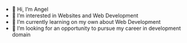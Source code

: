 - 👋 Hi, I’m Angel
- 👀 I’m interested in Websites and Web Development
- 🌱 I’m currently learning on my own about Web Development
- 💞️ I’m looking for an opportunity to pursue my career in development domain


<!---
AngelKA00/AngelKA00 is a ✨ special ✨ repository because its `README.md` (this file) appears on your GitHub profile.
You can click the Preview link to take a look at your changes.
--->
